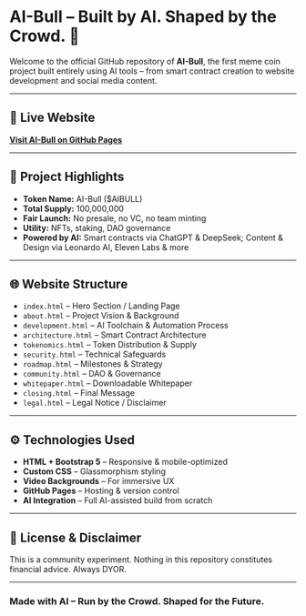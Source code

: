 # AI-Bull – Built by AI. Shaped by the Crowd. 🐂

Welcome to the official GitHub repository of **AI-Bull**, the first meme coin project built entirely using AI tools – from smart contract creation to website development and social media content.

---

## 🚀 Live Website

**[Visit AI-Bull on GitHub Pages](https://aibullcoin.github.io/ai-bull/)**

---

## 🧠 Project Highlights

- **Token Name:** AI-Bull ($AIBULL)
- **Total Supply:** 100,000,000
- **Fair Launch:** No presale, no VC, no team minting
- **Utility:** NFTs, staking, DAO governance
- **Powered by AI:** Smart contracts via ChatGPT & DeepSeek; Content & Design via Leonardo AI, Eleven Labs & more

---

## 🌐 Website Structure

- `index.html` – Hero Section / Landing Page
- `about.html` – Project Vision & Background
- `development.html` – AI Toolchain & Automation Process
- `architecture.html` – Smart Contract Architecture
- `tokenomics.html` – Token Distribution & Supply
- `security.html` – Technical Safeguards
- `roadmap.html` – Milestones & Strategy
- `community.html` – DAO & Governance
- `whitepaper.html` – Downloadable Whitepaper
- `closing.html` – Final Message
- `legal.html` – Legal Notice / Disclaimer

---

## ⚙️ Technologies Used

- **HTML + Bootstrap 5** – Responsive & mobile-optimized
- **Custom CSS** – Glassmorphism styling
- **Video Backgrounds** – For immersive UX
- **GitHub Pages** – Hosting & version control
- **AI Integration** – Full AI-assisted build from scratch

---

## 📄 License & Disclaimer

This is a community experiment. Nothing in this repository constitutes financial advice. Always DYOR.

---

### Made with AI – Run by the Crowd. Shaped for the Future.
